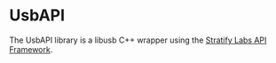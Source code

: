 # UsbAPI

The UsbAPI library is a libusb C++ wrapper using the [Stratify Labs API Framework](https://github.com/StratifyLabs/API).